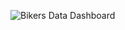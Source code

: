 ![Bikers Data Dashboard](https://github.com/Anwaydeep2000/Bikers-Data-Dashboard-Excel/assets/81034448/70969748-dd8a-44fe-8ae6-6c196acfb9f6)
